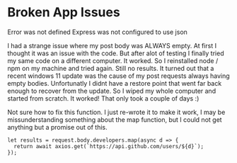# Broken App Issues
Error was not defined
Express was not configured to use json

I had a strange issue where my post body was ALWAYS empty. At first I thought it was an issue with the code.
But after alot of testing I finally tried my same code on a different computer. It worked.
So I reinstalled node / npm on my machine and tried again. Still no results.
It turned out that a recent windows 11 update was the cause of my post requests always having empty bodies.
Unfortunatly I didnt have a restore point that went far back enough to recover from the update.
So I wiped my whole computer and started from scratch. It worked! That only took a couple of days :)

Not sure how to fix this function. I just re-wrote it to make it work, I may be missunderstanding something about the map function,
but I could not get anything but a promise out of this.

    let results = request.body.developers.map(async d => {
      return await axios.get(`https://api.github.com/users/${d}`);
    });

